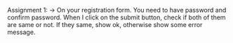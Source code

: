 Assignment 1: -> On your registration form. You need to have password and confirm password. When I click on the submit button, check if both of them are same or not. If they same, show ok, otherwise show some error message.